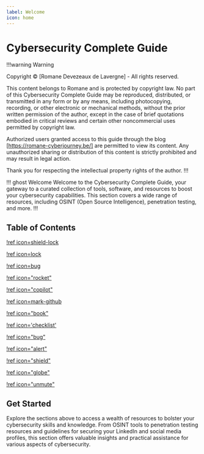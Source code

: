 ```yaml
---
label: Welcome
icon: home
---
```


# Cybersecurity Complete Guide

!!!warning Warning

Copyright © [Romane Devezeaux de Lavergne] - All rights reserved.

This content belongs to Romane and is protected by copyright law. No part of this Cybersecurity Complete Guide may be reproduced, distributed, or transmitted in any form or by any means, including photocopying, recording, or other electronic or mechanical methods, without the prior written permission of the author, except in the case of brief quotations embodied in critical reviews and certain other noncommercial uses permitted by copyright law.

Authorized users granted access to this guide through the blog [https://romane-cyberjourney.be/] are permitted to view its content. Any unauthorized sharing or distribution of this content is strictly prohibited and may result in legal action.

Thank you for respecting the intellectual property rights of the author.
!!! 

!!! ghost Welcome
Welcome to the Cybersecurity Complete Guide, your gateway to a curated collection of tools, software, and resources to boost your cybersecurity capabilities. This section covers a wide range of resources, including OSINT (Open Source Intelligence), penetration testing, and more.
!!!

## Table of Contents

[!ref icon=shield-lock](/Guides/Pentest-tools.md)

[!ref icon=lock](/Guides/Cybersecurity-Tools-and-Resources.md)

[!ref icon=bug](/Guides/Malware-analysis.md)

[!ref icon="rocket"](/Guides/OSINT-tools-and-resources.md)

[!ref icon="copilot"](/Guides/AI.md)

[!ref icon=mark-github](/Guides/Github-repositories.md)

[!ref icon="book"](/Guides/Courses-and-programs.md)

[!ref icon='checklist'](/Guides/Cheat-Sheet.md)

[!ref icon="bug"](/Guides/Penetration-Testing-Tools-and-Resources.md)

[!ref icon="alert"](/Guides/Bug-Bounty-and-Hacking-Resources.md)

[!ref icon="shield"](/Guides/Miscellaneous.md)

[!ref icon="globe"](/Guides/Web-Crawlers-and-Enumeration-Tools.md)


[!ref icon="unmute"](/Guides/Podcasts.md)


## Get Started

Explore the sections above to access a wealth of resources to bolster your cybersecurity skills and knowledge. From OSINT tools to penetration testing resources and guidelines for securing your LinkedIn and social media profiles, this section offers valuable insights and practical assistance for various aspects of cybersecurity.
